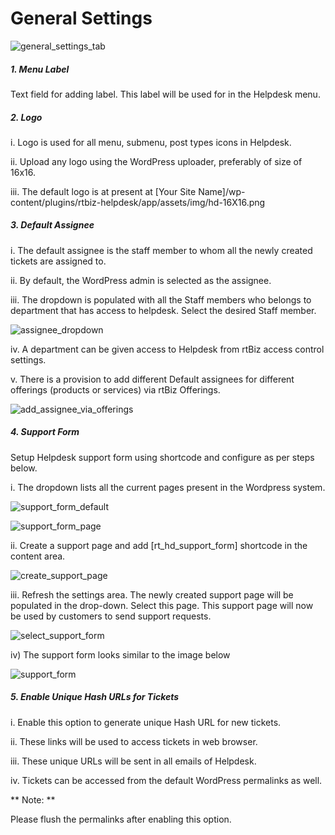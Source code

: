 # General Settings


![general_settings_tab](https://cloud.githubusercontent.com/assets/8191145/6751860/19317bbe-cf2f-11e4-8c86-af030c7ff1bb.png)


##### 1. Menu Label
Text field for adding label. This label will be used for in the Helpdesk menu.

##### 2. Logo

i. Logo is used for all menu, submenu, post types icons in Helpdesk.

ii. Upload any logo using the WordPress uploader, preferably of size of 16x16.

iii. The default logo is at present at [Your Site Name]/wp-content/plugins/rtbiz-helpdesk/app/assets/img/hd-16X16.png

##### 3. Default Assignee

i. The default assignee is the staff member to whom all the newly created tickets are assigned to.

ii. By default, the WordPress admin is selected as the assignee.

iii. The dropdown is populated with all the Staff members who belongs to department that has access to helpdesk. Select the desired Staff member.

![assignee_dropdown](https://cloud.githubusercontent.com/assets/9676513/6483474/a3a8ba5e-c297-11e4-8ebe-6a1b8cfbae97.png)

iv. A department can be given access to Helpdesk from rtBiz access control settings.

v. There is a provision to add different Default assignees for different offerings (products or services) via rtBiz Offerings.

![add_assignee_via_offerings](https://cloud.githubusercontent.com/assets/8191145/6752439/89218252-cf34-11e4-9673-0ffe0403c49a.png)


##### 4. Support Form

Setup Helpdesk support form using shortcode and configure as per steps below.

i. The dropdown lists all the current pages present in the Wordpress system.

![support_form_default](https://cloud.githubusercontent.com/assets/9676513/6480243/ba65605a-c277-11e4-9ce6-c427e001490e.png)


![support_form_page](https://cloud.githubusercontent.com/assets/9676513/6480244/ba8579f8-c277-11e4-86c3-bb96e69b36e8.png)

ii. Create a support page and add [rt_hd_support_form] shortcode in the content area.


![create_support_page](https://cloud.githubusercontent.com/assets/9676513/6480319/89ce59e6-c278-11e4-8beb-b37be40e7880.png)

iii. Refresh the settings area. The newly created support page will be populated in the drop-down. Select this page. This support page will now be used by customers to send support requests.

![select_support_form](https://cloud.githubusercontent.com/assets/9676513/6480262/f5026802-c277-11e4-81e1-62145daf208e.png)


iv) The support form looks similar to the image below

![support_form](https://cloud.githubusercontent.com/assets/8191145/6779592/a8187b42-d183-11e4-9cfd-807f3d16bbd2.png)



##### 5. Enable Unique Hash URLs for Tickets

i. Enable this option to generate unique Hash URL for new tickets.

ii. These links will be used to access tickets in web browser.

iii. These unique URLs will be sent in all emails of Helpdesk.

iv. Tickets can be accessed from the default WordPress permalinks as well.

** Note: **

Please flush the permalinks after enabling this option.



